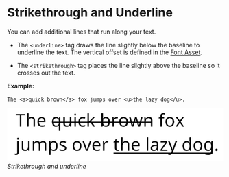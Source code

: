# Strikethrough and Underline

You can add additional lines that run along your text.

- The `<underline>` tag draws the line slightly below the baseline to underline the text. The vertical offset is defined in the [Font Asset](FontAssetsProperties.md#FaceInfo).

- The `<strikethrough>` tag places the line slightly above the baseline so it crosses out the text.

**Example:**

```
The <s>quick brown</s> fox jumps over <u>the lazy dog</u>.
```

![](images/TMP_RichTextStrikethroughUnderline.png)<br/>
_Strikethrough and underline_
